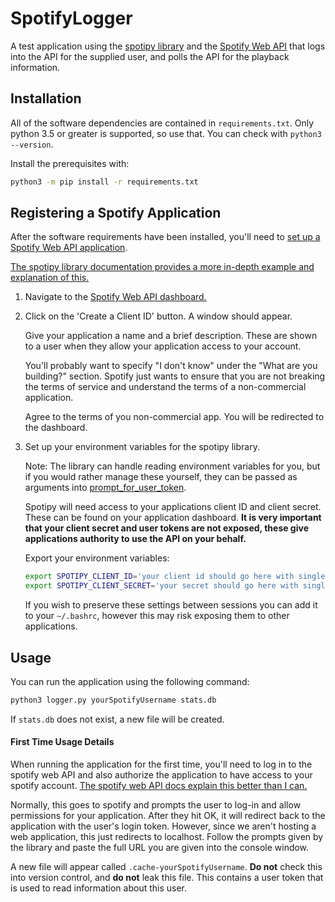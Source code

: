 # SpotifyLogger

A test application using the [spotipy library][spotipy-lib] and the [Spotify Web API][spotify-web-api] 
that logs into the API for the supplied user, and polls the API for the playback information.

## Installation

All of the software dependencies are contained in `requirements.txt`. Only python 3.5 or greater
is supported, so use that. You can check with `python3 --version`.

Install the prerequisites with:

```bash
python3 -m pip install -r requirements.txt 
```

## Registering a Spotify Application

After the software requirements have been installed, 
you'll need to [set up a Spotify Web API application][spotify-web-api-setup].

[The spotipy library documentation provides a more in-depth example and explanation of this.][spotipy-lib-docs-getting-started]

1. Navigate to the [Spotify Web API dashboard.][spotify-web-api-setup]
2. Click on the 'Create a Client ID' button. A window should appear.
   
   Give your application a name and a brief description. These are shown to a user when they allow your application
   access to your account.
   
   You'll probably want to specify "I don't know" under the "What are you building?" section. Spotify just wants
   to ensure that you are not breaking the terms of service and understand the terms of a non-commercial application.
   
   Agree to the terms of you non-commercial app. You will be redirected to the dashboard.
   
3. Set up your environment variables for the spotipy library.
   
   Note: The library can handle reading environment variables for you, but if you would rather manage these
   yourself, they can be passed as arguments into [prompt_for_user_token][spotipy-prompt-user-token].
   
   Spotipy will need access to your applications client ID and client secret. These can be found on your
   application dashboard. **It is very important that your client secret and user tokens are not exposed, these
   give applications authority to use the API on your behalf.**
   
   Export your environment variables:
   
   ```bash
   export SPOTIPY_CLIENT_ID='your client id should go here with single quotes'
   export SPOTIPY_CLIENT_SECRET='your secret should go here with single quotes'
   ```
   
   If you wish to preserve these settings between sessions you can add it to your `~/.bashrc`, however
   this may risk exposing them to other applications.
   
## Usage

You can run the application using the following command:

```bash
python3 logger.py yourSpotifyUsername stats.db
```

If `stats.db` does not exist, a new file will be created.

#### First Time Usage Details

When running the application for the first time, you'll need to log in to the spotify web API and also authorize
the application to have access to your spotify account. [The spotify web API docs explain this better than I can.][spotify-web-auth-guide]

Normally, this goes to spotify and prompts the user to log-in and allow permissions for your application. After they 
hit OK, it will redirect back to the application with the user's login token. However, since we aren't hosting a web
application, this just redirects to localhost. Follow the prompts given by the library and paste the full URL you are
given into the console window. 

A new file will appear called `.cache-yourSpotifyUsername`. **Do not** check this into version control, and **do not** 
leak this file. This contains a user token that is used to read information about this user.

[spotipy-lib]: https://github.com/plamere/spotipy
[spotipy-lib-docs-getting-started]: http://spotipy.readthedocs.io/en/latest/#installation
[spotipy-prompt-user-token]: http://spotipy.readthedocs.io/en/latest/#spotipy.util.prompt_for_user_token
[spotify-web-api]: https://developer.spotify.com/web-api/
[spotify-web-api-setup]: https://beta.developer.spotify.com/dashboard/applications
[spotify-web-auth-guide]: https://beta.developer.spotify.com/documentation/general/guides/authorization-guide/
